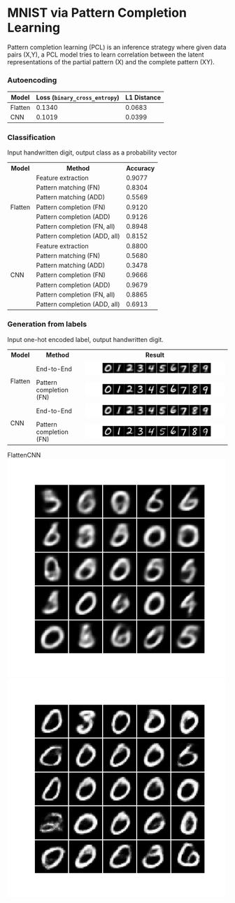 # MNIST via Pattern Completion Learning

Pattern completion learning (PCL) is an inference strategy where given data pairs (X,Y), a PCL model tries to learn correlation between the latent representations of the partial pattern (X) and the complete pattern (XY).


### Autoencoding

Model | Loss (`binary_cross_entropy`) | L1 Distance
--- | --- | ----
Flatten | 0.1340 | 0.0683
CNN |  0.1019 | 0.0399



### Classification 
Input handwritten digit, output class as a probability vector

<table>
  <tr>
    <th>Model</th>
    <th>Method</th>
    <th>Accuracy</th>
  </tr>
  <tr>
    <td rowspan="7">Flatten</td>
    <td>Feature extraction</td>
    <td>0.9077</td>
  </tr>
  <tr>
    <td>Pattern matching (FN)</td>
    <td>0.8304</td>
  </tr>
  <tr>
    <td>Pattern matching (ADD)</td>
    <td>0.5569</td>
  </tr>
  <tr>
    <td>Pattern completion (FN)</td>
    <td>0.9120</td>
  </tr>
  <tr>
    <td>Pattern completion (ADD)</td>
    <td>0.9126</td>
  </tr>
  <tr>
    <td>Pattern completion (FN, all)</td>
    <td>0.8948</td>
  </tr>
  <tr>
    <td>Pattern completion (ADD, all)</td>
    <td>0.8152</td>
  </tr>
  <tr>
    <td rowspan="7">CNN</td>
    <td>Feature extraction</td>
    <td>0.8800</td>
  </tr>
  <tr>
    <td>Pattern matching (FN)</td>
    <td>0.5680</td>
  </tr>
  <tr>
    <td>Pattern matching (ADD)</td>
    <td>0.3478</td>
  </tr>
  <tr>
    <td>Pattern completion (FN)</td>
    <td>0.9666</td>
  </tr>
  <tr>
    <td>Pattern completion (ADD)</td>
    <td>0.9679</td>
  </tr>
  <tr>
    <td>Pattern completion (FN, all)</td>
    <td>0.8865</td>
  </tr>
  <tr>
    <td>Pattern completion (ADD, all)</td>
    <td>0.6913</td>
  </tr>
</table>


### Generation from labels 
Input one-hot encoded label, output handwritten digit.

<table>
  <tr>
    <th>Model</th>
    <th>Method</th>
    <th>Result</th>
  </tr>
  <tr>
    <td rowspan="2">Flatten</td>
    <td>End-to-End</td>
    <td><img src="./images/flatten_generation_E2E.png" alt="Digit generation using end-to-end model"></td>
  </tr>
  <tr>
    <td>Pattern completion (FN)</td>
    <td><img src="./images/flatten_generation_PCL.png" alt="Digit generation using PCL model"></td>
  </tr>
  <tr>
    <td rowspan="2">CNN</td>
    <td>End-to-End</td>
    <td><img src="./images/cnn_generation_E2E.png" alt="Digit generation using end-to-end model"></td>
  </tr>
  <tr>
    <td>Pattern completion (FN)</td>
    <td><img src="./images/cnn_generation_PCL.png" alt="Digit generation using PCL model"></td>
  </tr>
</table>

<table>
  <tr>
    <tr>Flatten</tr>
    <tr>CNN</tr>
  </tr>
  <tr>
    <tr><img src="./images/flatten/flatten_neighbours.gif" alt="Digit generation using PCL model"></tr>
    <tr><img src="./images/cnn/cnn_neighbours.gif" alt="Digit generation using PCL model"></tr>
  </tr>
</table>
